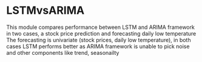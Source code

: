# LSTMvsARIMA
This module compares performance between LSTM and ARIMA framework in two cases, a stock price prediction and forecasting daily low temperature
The forecasting is univariate (stock prices, daily low temperature), in both cases LSTM performs better as ARIMA framework is unable to pick noise and other components like trend, seasonailty
